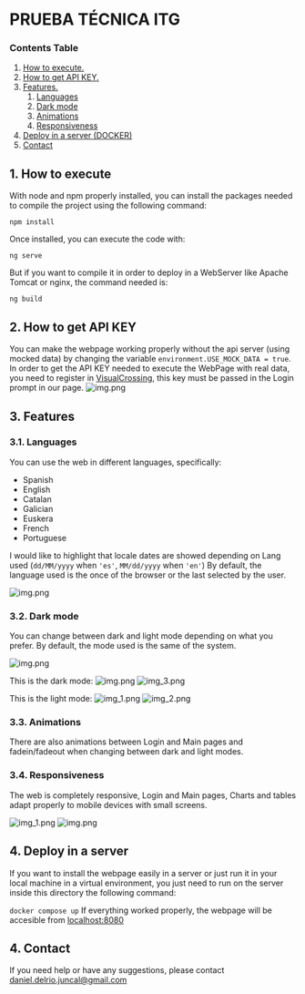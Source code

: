 # PRUEBA TÉCNICA ITG

### Contents Table
1. [ How to execute. ](#execute)
2. [ How to get API KEY. ](#api-key)
3. [ Features. ](#features)
    1. [ Languages ](#languages)
    2. [ Dark mode ](#dark-mode)
    3. [ Animations ](#animations)
    4. [ Responsiveness ](#responsiveness)
4. [ Deploy in a server (DOCKER) ](#deploy-server)
5. [ Contact ](#contact)

<a id="execute"></a>
## 1. How to execute
With node and npm properly installed, you can install the packages needed to compile the project using the following command:
```
npm install
```
Once installed, you can execute the code with:
```
ng serve
```
But if you want to compile it in order to deploy in a WebServer like Apache Tomcat or nginx, the command needed is:
```
ng build
```

<a id="api-key"></a>
## 2. How to get API KEY
You can make the webpage working properly without the api server (using mocked data) by changing the variable ```environment.USE_MOCK_DATA = true```.  
In order to get the API KEY needed to execute the WebPage with real data, you need to register in [VisualCrossing](https://www.visualcrossing.com/weather/weather-data-services), this key must be passed in the Login prompt in our page.
![img.png](readme_data/loging-prompt.png)

<a id="features"></a>
## 3. Features
<a id="languages"></a>
### 3.1. Languages
You can use the web in different languages, specifically:

- Spanish
- English
- Catalan
- Galician
- Euskera
- French
- Portuguese

I would like to highlight that locale dates are showed depending on Lang used (```dd/MM/yyyy``` when ```'es'```, ```MM/dd/yyyy``` when ```'en'```)
By default, the language used is the once of the browser or the last selected by the user.

![img.png](readme_data/langs.png)
<a id="dark-mode"></a>
### 3.2. Dark mode
You can change between dark and light mode depending on what you prefer.
By default, the mode used is the same of the system.

![img.png](readme_data/mode-button.png)

This is the dark mode:
![img.png](readme_data/login-dark-mode.png)
![img_3.png](readme_data/main-dark-mode.png)

This is the light mode:
![img_1.png](readme_data/login-light-mode.png)
![img_2.png](readme_data/main-light-mode.png)

<a id="animations"></a>
### 3.3. Animations
There are also animations between Login and Main pages and fadein/fadeout when changing between dark and light modes.

<a id="responsiveness"></a>
### 3.4. Responsiveness
The web is completely responsive, Login and Main pages, Charts and tables adapt properly to mobile devices with small screens.

![img_1.png](readme_data/login-responsive.png)
![img.png](readme_data/main-responsive.png)

<a id="deploy-server"></a>
## 4. Deploy in a server
If you want to install the webpage easily in a server or just run it in your local machine in a virtual environment, you just need to run on the server inside this directory the following command:

```docker compose up```
If everything worked properly, the webpage will be accesible from [localhost:8080](localhost:8080)

<a id="contact"></a>
## 4. Contact
If you need help or have any suggestions, please contact [daniel.delrio.juncal@gmail.com](mailto:daniel.delrio.juncal@gmail.com)
